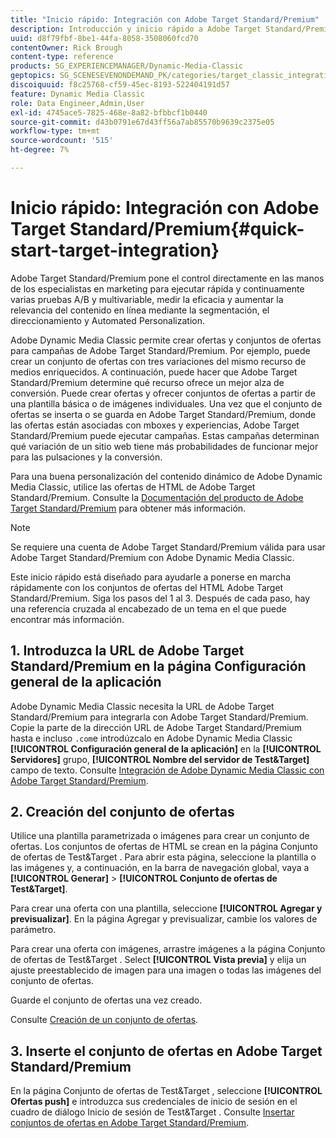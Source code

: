 ```yaml
---
title: "Inicio rápido: Integración con Adobe Target Standard/Premium"
description: Introducción y inicio rápido a Adobe Target Standard/Premium para ayudarle a poner en marcha rápidamente las técnicas de integración de Adobe Target Standard/Premium en Adobe Dynamic Media Classic.
uuid: d8f79fbf-8be1-44fa-8058-3508060fcd70
contentOwner: Rick Brough
content-type: reference
products: SG_EXPERIENCEMANAGER/Dynamic-Media-Classic
geptopics: SG_SCENESEVENONDEMAND_PK/categories/target_classic_integration
discoiquuid: f8c25768-cf59-45ec-8193-522404191d57
feature: Dynamic Media Classic
role: Data Engineer,Admin,User
exl-id: 4745ace5-7825-468e-8a82-bfbbcf1b0440
source-git-commit: d43b0791e67d43ff56a7ab85570b9639c2375e05
workflow-type: tm+mt
source-wordcount: '515'
ht-degree: 7%

---
```


# Inicio rápido: Integración con Adobe Target Standard/Premium{#quick-start-target-integration}

Adobe Target Standard/Premium pone el control directamente en las manos de los especialistas en marketing para ejecutar rápida y continuamente varias pruebas A/B y multivariable, medir la eficacia y aumentar la relevancia del contenido en línea mediante la segmentación, el direccionamiento y Automated Personalization.

Adobe Dynamic Media Classic permite crear ofertas y conjuntos de ofertas para campañas de Adobe Target Standard/Premium. Por ejemplo, puede crear un conjunto de ofertas con tres variaciones del mismo recurso de medios enriquecidos. A continuación, puede hacer que Adobe Target Standard/Premium determine qué recurso ofrece un mejor alza de conversión. Puede crear ofertas y ofrecer conjuntos de ofertas a partir de una plantilla básica o de imágenes individuales. Una vez que el conjunto de ofertas se inserta o se guarda en Adobe Target Standard/Premium, donde las ofertas están asociadas con mboxes y experiencias, Adobe Target Standard/Premium puede ejecutar campañas. Estas campañas determinan qué variación de un sitio web tiene más probabilidades de funcionar mejor para las pulsaciones y la conversión.

Para una buena personalización del contenido dinámico de Adobe Dynamic Media Classic, utilice las ofertas de HTML de Adobe Target Standard/Premium. Consulte la [Documentación del producto de Adobe Target Standard/Premium](https://experienceleague.adobe.com/docs/target.html) para obtener más información.

>[!NOTE]
>
>Se requiere una cuenta de Adobe Target Standard/Premium válida para usar Adobe Target Standard/Premium con Adobe Dynamic Media Classic.

Este inicio rápido está diseñado para ayudarle a ponerse en marcha rápidamente con los conjuntos de ofertas del HTML Adobe Target Standard/Premium. Siga los pasos del 1 al 3. Después de cada paso, hay una referencia cruzada al encabezado de un tema en el que puede encontrar más información.

## 1. Introduzca la URL de Adobe Target Standard/Premium en la página Configuración general de la aplicación

Adobe Dynamic Media Classic necesita la URL de Adobe Target Standard/Premium para integrarla con Adobe Target Standard/Premium. Copie la parte de la dirección URL de Adobe Target Standard/Premium hasta e incluso `.com`e introdúzcalo en Adobe Dynamic Media Classic **[!UICONTROL Configuración general de la aplicación]** en la **[!UICONTROL Servidores]** grupo, **[!UICONTROL Nombre del servidor de Test&amp;Target]** campo de texto. Consulte [Integración de Adobe Dynamic Media Classic con Adobe Target Standard/Premium](integrating-dmc-with-target.md#integrating-dmc-with-target).

## 2. Creación del conjunto de ofertas

Utilice una plantilla parametrizada o imágenes para crear un conjunto de ofertas. Los conjuntos de ofertas de HTML se crean en la página Conjunto de ofertas de Test&amp;Target . Para abrir esta página, seleccione la plantilla o las imágenes y, a continuación, en la barra de navegación global, vaya a **[!UICONTROL Generar]** > **[!UICONTROL Conjunto de ofertas de Test&amp;Target]**.

Para crear una oferta con una plantilla, seleccione **[!UICONTROL Agregar y previsualizar]**. En la página Agregar y previsualizar, cambie los valores de parámetro.

Para crear una oferta con imágenes, arrastre imágenes a la página Conjunto de ofertas de Test&amp;Target . Select **[!UICONTROL Vista previa]** y elija un ajuste preestablecido de imagen para una imagen o todas las imágenes del conjunto de ofertas.

Guarde el conjunto de ofertas una vez creado.

Consulte [Creación de un conjunto de ofertas](creating-offer-set.md#creating_an_offer_set).

## 3. Inserte el conjunto de ofertas en Adobe Target Standard/Premium

En la página Conjunto de ofertas de Test&amp;Target , seleccione **[!UICONTROL Ofertas push]** e introduzca sus credenciales de inicio de sesión en el cuadro de diálogo Inicio de sesión de Test&amp;Target . Consulte [Insertar conjuntos de ofertas en Adobe Target Standard/Premium](pushing-offer-sets-target.md#pushing_offer_sets_to_target).
